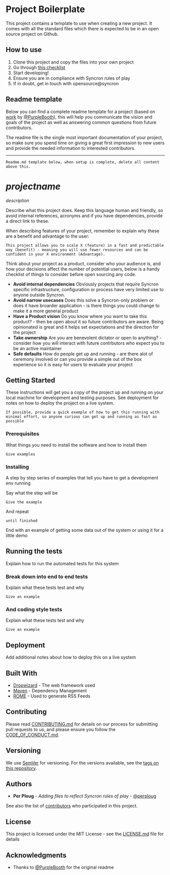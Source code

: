 # Project Boilerplate

This project contains a template to use when creating a new project. It comes with all the standard files which there is expected to be in an open source project on Github. 

## How to use

1. Clone this project and copy the files into your own project
2. Go through [this checklist](../../issues/1)
3. Start developing!
4. Ensure you are in compliance with Syncron rules of play
5. If in doubt, get in touch with opensource@syncron

## Readme template

Below you can find a complete readme template for a project (based on [work](https://gist.github.com/PurpleBooth/109311bb0361f32d87a2) by [@PurpleBooth](https://github.com/PurpleBooth)), this will help you communicate the vision and goals of the project as well as answering common questions from future contributors.

The readme file is the single most important documentation of your project, so make sure you spend time on giving a great first impression to new users and provide the needed information to interested contributors.


---- 

```
Readme.md template below, when setup is complete, delete all content above this.
```


# _projectname_

_description_

Describe what this project does. Keep this language human and friendly, so avoid internal references, acronyms and if you 
have dependencies, provide a direct link to these.

When describing features of your project, remember to explain why these are a benefit and advantage to the user:

```
This project allows you to scale X (feature) in a fast and predictable way (benefit) - meaning you will use fewer resources and can be confident in your X environment (Advantage).
```

Think about your project as a product, consider who your audience is, and how your decisions affect the number of potential users, below is a handy checklist of things to consider before open sourcing any code. 

- **Avoid internal dependencies** Obviously projects that require Syncron specific infrastructure, configuration or process have very limited use to anyone outside Syncron. 
- **Avoid narrow usecases** Does this solve a Syncron-only problem or does it have broarder application - is there things you could change to make it a more general product
- **Have a Product vision** Do you know where you want to take this product? - then be open about it so future contributors are aware. Being opinionated is great and it helps set expectations and the direction for the project
- **Take ownership** Are you are benevolent dictator or open to anything? - consider how you will interact with future contrbutors who expect you to be an active maintainer
- **Safe defaults** How do people get up and running - are there alot of ceremony involved or can you provide a simple out of the box experience so it is easy for users to evaluate your project


## Getting Started

These instructions will get you a copy of the project up and running on your local machine for development and testing purposes. See deployment for notes on how to deploy the project on a live system.

```
If possible, provide a quick exemple of how to get this running with minimal effort, so anyone curious can get up and running as fast as possible 
```

### Prerequisites

What things you need to install the software and how to install them

```
Give examples
```

### Installing

A step by step series of examples that tell you have to get a development env running

Say what the step will be

```
Give the example
```

And repeat

```
until finished
```

End with an example of getting some data out of the system or using it for a little demo

## Running the tests

Explain how to run the automated tests for this system

### Break down into end to end tests

Explain what these tests test and why

```
Give an example
```

### And coding style tests

Explain what these tests test and why

```
Give an example
```

## Deployment

Add additional notes about how to deploy this on a live system

## Built With

* [Dropwizard](http://www.dropwizard.io/1.0.2/docs/) - The web framework used
* [Maven](https://maven.apache.org/) - Dependency Management
* [ROME](https://rometools.github.io/rome/) - Used to generate RSS Feeds

## Contributing

Please read [CONTRIBUTING.md](CONTRIBUTING.md) for details on our process for submitting pull requests to us, and please ensure
you follow the [CODE_OF_CONDUCT.md](CODE_OF_CONDUCT.md).

## Versioning

We use [SemVer](http://semver.org/) for versioning. For the versions available, see the [tags on this repository](https://github.com/Syncron-incubator/_projectname_/tags). 

## Authors

* **Per Ploug** - *Adding files to reflect Syncron rules of play* - [@perploug](https://github.com/perploug)

See also the list of [contributors](CONTRIBUTORS) who participated in this project.

## License

This project is licensed under the MIT License - see the [LICENSE.md](LICENSE.md) file for details

## Acknowledgments

* Thanks to [@PurpleBooth](https://github.com/PurpleBooth) for the original readme